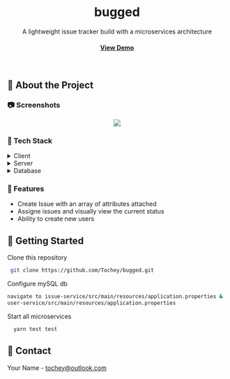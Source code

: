 <!--
Hey, thanks for using the awesome-readme-template template.  
If you have any enhancements, then fork this project and create a pull request 
or just open an issue with the label "enhancement".

Don't forget to give this project a star for additional support ;)
Maybe you can mention me or this repo in the acknowledgements too
-->
<div align="center">
  <h1>bugged</h1>
  
  <p>
    A lightweight issue tracker build with a microservices architecture
  </p>
 
<h4>
    <a href="https://github.com/Louis3797/awesome-readme-template/">View Demo</a>
  </h4>
</div>

<br />


  

<!-- About the Project -->
## :star2: About the Project


<!-- Screenshots -->
### :camera: Screenshots

<div align="center"> 
 <img src ="https://user-images.githubusercontent.com/54341970/180703303-080a4a4a-5553-4124-8771-d4397ff7d526.png" >
</div>


<!-- TechStack -->
### :space_invader: Tech Stack

<details>
  <summary>Client</summary>
  <ul>
    <li><a href="https://reactjs.org/">React.js</a></li>
    <li><a href="https://tailwindcss.com/">BootstrapCSS</a></li>
  </ul>
</details>

<details>
  <summary>Server</summary>
  <ul>
    <li><a href="https://www.typescriptlang.org/">Java</a></li>
    <li><a href="https://expressjs.com/">Spring boot</a></li>
    <li><a href="https://go.dev/">Spring Cloud</a></li>
  </ul>
</details>

<details>
<summary>Database</summary>
  <ul>
 <li><a href="https://nestjs.com/">mySQL</a></li>
  </ul>
</details>

<!-- Features -->
### :dart: Features

- Create Issue with an array of attributes attached
- Assigne issues and visually view the current status
- Ability to create new users


<!-- Getting Started -->
## 	:toolbox: Getting Started

Clone this repository

```bash
 git clone https://github.com/Tochey/bugged.git
```

Configure mySQL db

```bash
navigate to issue-service/src/main/resources/application.properties &
user-service/src/main/resources/application.properties
```

Start all microservices

```bash
  yarn test test
```

<!-- Contact -->
## :handshake: Contact

Your Name - tochey@outlook.com


